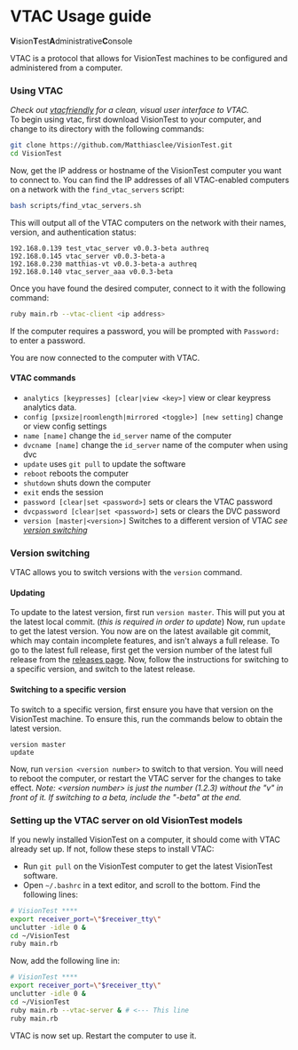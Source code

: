 # VTAC Usage guide
**V**ision**T**est**A**dministrative**C**onsole

VTAC is a protocol that allows for VisionTest machines to be configured and administered from a computer.

### Using VTAC
*Check out [vtacfriendly](https://github.com/Matthiasclee/VtacFriendly) for a clean, visual user interface to VTAC.*
<br>
To begin using vtac, first download VisionTest to your computer, and change to its directory with the following commands:
```sh
git clone https://github.com/Matthiasclee/VisionTest.git
cd VisionTest
```
Now, get the IP address or hostname of the VisionTest computer you want to connect to. You can find the IP addresses of all VTAC-enabled computers on a network with the `find_vtac_servers` script:
```sh
bash scripts/find_vtac_servers.sh
```
This will output all of the VTAC computers on the network with their names, version, and authentication status:
```
192.168.0.139 test_vtac_server v0.0.3-beta authreq
192.168.0.145 vtac_server v0.0.3-beta-a 
192.168.0.230 matthias-vt v0.0.3-beta-a authreq
192.168.0.140 vtac_server_aaa v0.0.3-beta 
```
Once you have found the desired computer, connect to it with the following command:
```sh
ruby main.rb --vtac-client <ip address>
```

If the computer requires a password, you will be prompted with `Password: ` to enter a password.

You are now connected to the computer with VTAC.

#### VTAC commands
* `analytics [keypresses] [clear|view <key>]` view or clear keypress analytics data.
* `config [pxsize|roomlength|mirrored <toggle>] [new setting]` change or view config settings
* `name [name]` change the `id_server` name of the computer
* `dvcname [name]` change the `id_server` name of the computer when using dvc
* `update` uses `git pull` to update the software
* `reboot` reboots the computer
* `shutdown` shuts down the computer
* `exit` ends the session
* `password [clear|set <password>]` sets or clears the VTAC password
* `dvcpassword [clear|set <password>]` sets or clears the DVC password
* `version [master|<version>]` Switches to a different version of VTAC *see [version switching](#version-switching)*

### Version switching
VTAC allows you to switch versions with the `version` command.

#### Updating
To update to the latest version, first run `version master`. This will put you at the latest local commit. (*this is required in order to update*) Now, run `update` to get the latest version.
You now are on the latest available git commit, which may contain incomplete features, and isn't always a full release.
To go to the latest full release, first get the version number of the latest full release from the [releases page](https://github.com/Matthiasclee/VisionTest/releases).
Now, follow the instructions for switching to a specific version, and switch to the latest release.

#### Switching to a specific version
To switch to a specific version, first ensure you have that version on the VisionTest machine. To ensure this, run the commands below to obtain the latest version.
```
version master
update
```
Now, run `version <version number>` to switch to that version. You will need to reboot the computer, or restart the VTAC server for the changes to take effect.
*Note: \<version number\> is just the number \(1.2.3\) without the "v" in front of it. If switching to a beta, include the "-beta" at the end.*


### Setting up the VTAC server on old VisionTest models
If you newly installed VisionTest on a computer, it should come with VTAC already set up. If not, follow these steps to install VTAC:
* Run `git pull` on the VisionTest computer to get the latest VisionTest software.
* Open `~/.bashrc` in a text editor, and scroll to the bottom. Find the following lines:
```sh
# VisionTest ****
export receiver_port=\"$receiver_tty\"
unclutter -idle 0 &
cd ~/VisionTest
ruby main.rb
```
Now, add the following line in:
```sh
# VisionTest ****
export receiver_port=\"$receiver_tty\"
unclutter -idle 0 &
cd ~/VisionTest
ruby main.rb --vtac-server & # <--- This line
ruby main.rb
```
VTAC is now set up. Restart the computer to use it.
